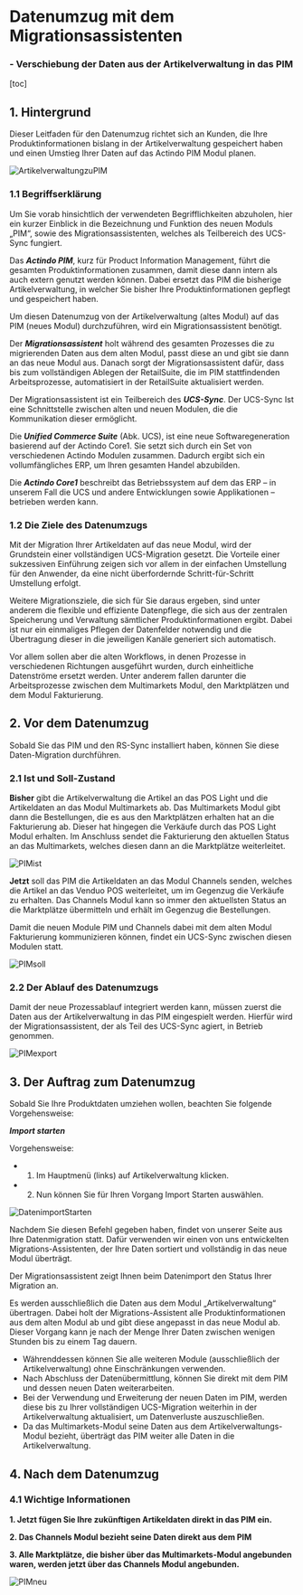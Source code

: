 # Datenumzug mit dem Migrationsassistenten
### - Verschiebung der Daten aus der Artikelverwaltung in das PIM

[toc]

## 1. Hintergrund

Dieser Leitfaden für den Datenumzug richtet sich an Kunden, die Ihre Produktinformationen bislang in der Artikelverwaltung gespeichert haben und einen Umstieg Ihrer Daten auf das Actindo PIM Modul planen.

![ArtikelverwaltungzuPIM](/assets/ArtikelverwaltungzuPIM.jpeg)

### 1.1 Begriffserklärung

Um Sie vorab hinsichtlich der verwendeten Begrifflichkeiten abzuholen, hier ein kurzer Einblick in die Bezeichnung und Funktion des neuen Moduls „PIM“, sowie des Migrationsassistenten, welches als Teilbereich des UCS-Sync fungiert.

Das ***Actindo PIM***, kurz für Product Information Management, führt die gesamten Produktinformationen zusammen, damit diese dann intern als auch extern genutzt werden können. Dabei ersetzt das PIM die bisherige Artikelverwaltung, in welcher Sie bisher Ihre Produktinformationen gepflegt und gespeichert haben.

Um diesen Datenumzug von der Artikelverwaltung (altes Modul) auf das PIM (neues Modul) durchzuführen, wird ein Migrationsassistent benötigt.

Der ***Migrationsassistent*** holt während des gesamten Prozesses die zu migrierenden Daten aus dem alten Modul, passt diese an und gibt sie dann an das neue Modul aus. Danach sorgt der Migrationsassistent dafür, dass bis zum vollständigen Ablegen der RetailSuite, die im PIM stattfindenden Arbeitsprozesse, automatisiert in der RetailSuite aktualisiert werden.

Der Migrationsassistent ist ein Teilbereich des ***UCS-Sync***. Der UCS-Sync Ist eine Schnittstelle zwischen alten und neuen Modulen, die die Kommunikation dieser ermöglicht.

Die ***Unified Commerce Suite*** (Abk. UCS), ist eine neue Softwaregeneration basierend auf der Actindo Core1. Sie setzt sich durch ein Set von verschiedenen Actindo Modulen zusammen. Dadurch ergibt sich ein vollumfängliches ERP, um Ihren gesamten Handel abzubilden.

Die ***Actindo Core1*** beschreibt das Betriebssystem auf dem das ERP – in unserem Fall die UCS und andere Entwicklungen sowie Applikationen – betrieben werden kann.

### 1.2 Die Ziele des Datenumzugs

Mit der Migration Ihrer Artikeldaten auf das neue Modul, wird der Grundstein einer vollständigen UCS-Migration gesetzt. Die Vorteile einer sukzessiven Einführung zeigen sich vor allem in der einfachen Umstellung für den Anwender, da eine nicht überfordernde Schritt-für-Schritt Umstellung erfolgt.

Weitere Migrationsziele, die sich für Sie daraus ergeben, sind unter anderem die flexible und effiziente Datenpflege, die sich aus der zentralen Speicherung und Verwaltung sämtlicher Produktinformationen ergibt. Dabei ist nur ein einmaliges Pflegen der Datenfelder notwendig und die Übertragung dieser in die jeweiligen Kanäle generiert sich automatisch.

Vor allem sollen aber die alten Workflows, in denen Prozesse in verschiedenen Richtungen ausgeführt wurden, durch einheitliche Datenströme ersetzt werden. Unter anderem fallen darunter die Arbeitsprozesse zwischen dem Multimarkets Modul, den Marktplätzen und dem Modul Fakturierung.

## 2. Vor dem Datenumzug

Sobald Sie das PIM und den RS-Sync installiert haben, können Sie diese Daten-Migration durchführen.

### 2.1 Ist und Soll-Zustand

**Bisher** gibt die Artikelverwaltung die Artikel an das POS Light und die Artikeldaten an das Modul Multimarkets ab. Das Multimarkets Modul gibt dann die Bestellungen, die es aus den Marktplätzen erhalten hat an die Fakturierung ab. Dieser hat hingegen die Verkäufe durch das POS Light Modul erhalten. Im Anschluss sendet die Fakturierung den aktuellen Status an das Multimarkets, welches diesen dann an die Marktplätze weiterleitet.

![PIMist](/assets/PIMist.jpeg)

**Jetzt** soll das PIM die Artikeldaten an das Modul Channels senden, welches die Artikel an das Venduo POS weiterleitet, um im Gegenzug die Verkäufe zu erhalten. Das Channels Modul kann so immer den aktuellsten Status an die Marktplätze übermitteln und erhält im Gegenzug die Bestellungen.

Damit die neuen Module PIM und Channels dabei mit dem alten Modul Fakturierung kommunizieren können, findet ein UCS-Sync zwischen diesen Modulen statt.

![PIMsoll](/assets/PIMsoll.jpeg)

### 2.2 Der Ablauf des Datenumzugs

Damit der neue Prozessablauf integriert werden kann, müssen zuerst die Daten aus der Artikelverwaltung in das PIM eingespielt werden. Hierfür wird der Migrationsassistent, der als Teil des UCS-Sync agiert, in Betrieb genommen.

![PIMexport](/assets/PIMexport.jpeg)

## 3. Der Auftrag zum Datenumzug

Sobald Sie Ihre Produktdaten umziehen wollen, beachten Sie folgende Vorgehensweise:

***Import starten***

Vorgehensweise:
* 1. Im Hauptmenü (links) auf Artikelverwaltung klicken.
* 2. Nun können Sie für Ihren Vorgang Import Starten auswählen.

![DatenimportStarten](/assets/DatenimportStarten.png)

Nachdem Sie diesen Befehl gegeben haben, findet von unserer Seite aus Ihre Datenmigration statt. Dafür verwenden wir einen von uns entwickelten Migrations-Assistenten, der Ihre Daten sortiert und vollständig in das neue Modul überträgt.

Der Migrationsassistent zeigt Ihnen beim Datenimport den Status Ihrer Migration an.


Es werden ausschließlich die Daten aus dem Modul „Artikelverwaltung“ übertragen. Dabei holt der Migrations-Assistent alle Produktinformationen aus dem alten Modul ab und gibt diese angepasst in das neue Modul ab. Dieser Vorgang kann je nach der Menge Ihrer Daten zwischen wenigen Stunden bis zu einem Tag dauern.

* Währenddessen können Sie alle weiteren Module (ausschließlich der Artikelverwaltung) ohne Einschränkungen verwenden.
* Nach Abschluss der Datenübermittlung, können Sie direkt mit dem PIM und dessen neuen Daten weiterarbeiten.
* Bei der Verwendung und Erweiterung der neuen Daten im PIM, werden diese bis zu Ihrer vollständigen UCS-Migration weiterhin in der Artikelverwaltung aktualisiert, um Datenverluste auszuschließen.
* Da das Multimarkets-Modul seine Daten aus dem Artikelverwaltungs-Modul bezieht, überträgt das PIM weiter alle Daten in die Artikelverwaltung.

## 4. Nach dem Datenumzug

### 4.1 Wichtige Informationen

**1. Jetzt fügen Sie Ihre zukünftigen Artikeldaten direkt in das PIM ein.**

**2. Das Channels Modul bezieht seine Daten direkt aus dem PIM**

**3. Alle Marktplätze, die bisher über das Multimarkets-Modul angebunden waren, werden jetzt über das Channels Modul angebunden.**

![PIMneu](/assets/PIMneu.jpeg)
